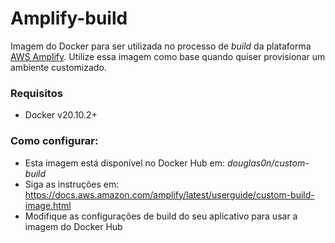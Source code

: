 # Amplify-build

Imagem do Docker para ser utilizada no processo de *build* da plataforma [AWS Amplify](https://aws.amazon.com/pt/amplify/). Utilize essa imagem como base quando quiser provisionar um ambiente customizado.

### Requisitos
* Docker v20.10.2+

### Como configurar:

   - Esta imagem está disponível no Docker Hub em: *douglas0n/custom-build*
   - Siga as instruções em: https://docs.aws.amazon.com/amplify/latest/userguide/custom-build-image.html
  - Modifique as configurações de build do seu aplicativo para usar a imagem do Docker Hub 

